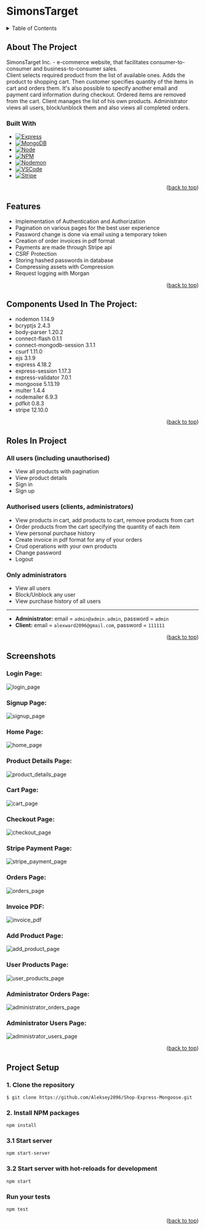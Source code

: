 <a name="readme-top"></a>

# SimonsTarget

<!-- TABLE OF CONTENTS -->
<details>
  <summary>Table of Contents</summary>
  <ol>
    <li>
      <a href="#about-the-project">About The Project</a>
      <ul>
        <li><a href="#built-with">Built With</a></li>
      </ul>
    </li>
    <li><a href="#features">Features</a></li>
    <li><a href="#components-used-in-the-project">Components Used In The Project</a></li>
    <li><a href="#roles-in-project">Roles In Project</a></li>
    <li><a href="#screenshots">Screenshots</a></li>
    <li><a href="#project-setup">Project Setup</a></li>
  </ol>
</details>

## About The Project

SimonsTarget Inc. - e-commerce website, that facilitates consumer-to-consumer and business-to-consumer sales.\
Client selects required product from the list of available ones.
Adds the product to shopping cart. Then customer specifies quantity of the items in cart and orders them. It's also possible to specify another email and payment card information during checkout.
Ordered items are removed from the cart. Client manages the list of his own products. 
Administrator views all users, block/unblock them and also views all completed orders.

### Built With

* [![Express][Express.com]][Express-url]
* [![MongoDB][MongoDB.com]][MongoDB-url]
* [![Node][Node.com]][Node-url]
* [![NPM][NPM.com]][NPM-url]
* [![Nodemon][Nodemon.com]][Nodemon-url]
* [![VSCode][VSCode.com]][VSCode-url]
* [![Stripe][Stripe.com]][Stripe-url]

<p align="right">(<a href="#readme-top">back to top</a>)</p>

## Features

- Implementation of Authentication and Authorization
- Pagination on various pages for the best user experience
- Password change is done via email using a temporary token
- Creation of order invoices in pdf format
- Payments are made through Stripe api
- CSRF Protection
- Storing hashed passwords in database
- Compressing assets with Compression
- Request logging with Morgan

<p align="right">(<a href="#readme-top">back to top</a>)</p>

## Components Used In The Project:

- nodemon 1.14.9
- bcryptjs 2.4.3
- body-parser 1.20.2
- connect-flash 0.1.1
- connect-mongodb-session 3.1.1
- csurf 1.11.0
- ejs 3.1.9
- express 4.18.2
- express-session 1.17.3
- express-validator 7.0.1
- mongoose 5.13.19
- multer 1.4.4
- nodemailer 6.9.3
- pdfkit 0.8.3
- stripe 12.10.0

<p align="right">(<a href="#readme-top">back to top</a>)</p>

## Roles In Project

### All users (including unauthorised)

- View all products with pagination
- View product details
- Sign in
- Sign up

### Authorised users (clients, administrators)

- View products in cart, add products to cart, remove products from cart
- Order products from the cart specifying the quantity of each item
- View personal purchase history
- Create invoice in pdf format for any of your orders
- Crud operations with your own products
- Change password
- Logout

### Only administrators

- View all users
- Block/Unblock any user
- View purchase history of all users

***

- __Administrator:__ email = `admin@admin.admin`, password = `admin`
- __Client:__ email = `alexward2096@gmail.com`, password = `111111`

<p align="right">(<a href="#readme-top">back to top</a>)</p>

## Screenshots

### Login Page:

![login_page]

### Signup Page:

![signup_page]

### Home Page:

![home_page]

### Product Details Page:

![product_details_page]

### Cart Page:

![cart_page]

### Checkout Page:

![checkout_page]

### Stripe Payment Page:

![stripe_payment_page]

### Orders Page:

![orders_page]

### Invoice PDF:

![invoice_pdf]

### Add Product Page:

![add_product_page]

### User Products Page:

![user_products_page]

### Administrator Orders Page:

![administrator_orders_page]

### Administrator Users Page:

![administrator_users_page]


<p align="right">(<a href="#readme-top">back to top</a>)</p>

## Project Setup

### 1. Clone the repository
```
$ git clone https://github.com/Aleksey2096/Shop-Express-Mongoose.git
```

### 2. Install NPM packages
```
npm install
```

### 3.1 Start server
```
npm start-server
```

### 3.2 Start server with hot-reloads for development
```
npm start
```

### Run your tests
```
npm test
```

<p align="right">(<a href="#readme-top">back to top</a>)</p>

<!-- MARKDOWN LINKS & IMAGES -->

[Express.com]: https://img.shields.io/badge/Express.js-000000?style=for-the-badge&logo=express&logoColor=white

[Express-url]: https://expressjs.com/

[Node.com]: https://img.shields.io/badge/Node.js-339933?style=for-the-badge&logo=nodedotjs&logoColor=white

[Node-url]: https://nodejs.org/en

[NPM.com]: https://img.shields.io/badge/npm-CB3837?style=for-the-badge&logo=npm&logoColor=white

[NPM-url]: https://www.npmjs.com/

[MongoDB.com]: https://img.shields.io/badge/MongoDB-4EA94B?style=for-the-badge&logo=mongodb&logoColor=white

[MongoDB-url]: https://www.mongodb.com/

[Stripe.com]: https://img.shields.io/badge/Stripe-626CD9?style=for-the-badge&logo=Stripe&logoColor=white

[Stripe-url]: https://stripe.com/

[VSCode.com]: https://img.shields.io/badge/VSCode-0078D4?style=for-the-badge&logo=visual%20studio%20code&logoColor=white

[VSCode-url]: https://code.visualstudio.com/

[Nodemon.com]: https://img.shields.io/badge/NODEMON-%23323330.svg?style=for-the-badge&logo=nodemon&logoColor=%BBDEAD

[Nodemon-url]: https://nodemon.io/


[login_page]:project-info/login_page.png
[signup_page]:project-info/signup_page.png
[home_page]:project-info/home_page.png
[product_details_page]:project-info/product_details_page.png
[cart_page]:project-info/cart_page.png
[checkout_page]:project-info/checkout_page.png
[stripe_payment_page]:project-info/stripe_payment_page.png
[orders_page]:project-info/orders_page.png
[invoice_pdf]:project-info/invoice_pdf.png
[add_product_page]:project-info/add_product_page.png
[user_products_page]:project-info/user_products_page.png
[administrator_orders_page]:project-info/administrator_orders_page.png
[administrator_users_page]:project-info/administrator_users_page.png
